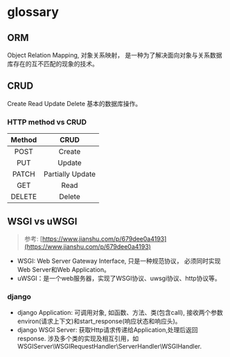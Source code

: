 # glossary

## ORM

Object Relation Mapping, 对象关系映射， 是一种为了解决面向对象与关系数据库存在的互不匹配的现象的技术。

## CRUD

Create Read Update Delete 基本的数据库操作。

### HTTP method vs CRUD

| Method | CRUD |
| :---: | :---: |
| POST | Create |
| PUT | Update |
| PATCH | Partially Update |
| GET | Read |
| DELETE | Delete |

## WSGI vs uWSGI

> 参考: [https://www.jianshu.com/p/679dee0a4193](https://www.jianshu.com/p/679dee0a4193)

* WSGI: Web Server Gateway Interface, 只是一种规范协议， 必须同时实现Web Server和Web Application。
* uWSGI：是一个web服务器，实现了WSGI协议、uwsgi协议、http协议等。

### django

* django Application: 可调用对象, 如函数、方法、类\(包含call\), 接收两个参数environ\(请求上下文\)和start\_response\(响应状态和响应头\)。
* django WSGI Server: 获取Http请求传递给Application,处理后返回response. 涉及多个类的实现及相互引用，如WSGIServer\WSGIRequestHandler\ServerHandler\WSGIHandler.


